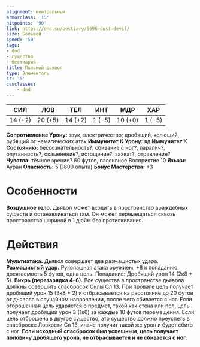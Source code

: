 ```yaml
---
alignment: нейтральный
armorclass: '15'
hitpoints: '90'
link: https://dnd.su/bestiary/5696-dust-devil/
size: Большой
speed: '50'
tags:
- dnd
- существо
- бестиарий
title: Пыльный дьявол
type: Элементаль
cr: '5'
cssclasses:
    - dnd
---
```



| СИЛ | ЛОВ | ТЕЛ | ИНТ | МДР | ХАР |
|---|---|---|---|---|---|
| 14 (+2) | 20 (+5) | 14 (+2) | 1 (-5) | 10 (+0) | 1 (-5) |
**Сопротивление Урону:** звук, электричество; дробящий, колющий, рубящий от немагических атак
**Иммунитет К Урону:** яд
**Иммунитет К Состоянию:** бессознательность?, сбивание с ног?, паралич?, опутанность?, окаменение?, истощение?, захват?, отравление?
**Чувства:** тёмное зрение? 60 футов, пассивное Восприятие 10
**Языки:** Ауран
**Опасность:** 5 (1800 опыта)
**Бонус Мастерства:** +3


# Особенности
**Воздушное тело.** Дьявол может входить в пространство враждебных существ и останавливаться там. Он может перемещаться сквозь пространство шириной в 1 дюйм без протискивания.


# Действия
**Мультиатака.** Дьявол совершает два размашистых удара.
**Размашистый удар.** Рукопашная атака оружием: +8 к попаданию, досягаемость 5 футов, одна цель. Попадание: Дробящий урон 14 (2к8 + 5).
**Вихрь (перезарядка 4–6).** Все существа в пространстве дьявола должны совершить спасбросок Силы Сл 13. При провале цель получает дробящий урон 15 (3к8 + 2) и отбрасывается на расстояние до 20 футов от дьявола в случайном направлении, после чего сбивается с ног. Если отброшенная цель ударяется о предмет, такой как стена или пол, цель получает дробящий урон 3 (1к6) за каждые 10 футов перемещения. Если цель отброшена в другое существо, это существо должно преуспеть в спасброске Ловкости Сл 13, иначе получит такой же урон и будет сбито с ног.
**Если исходный спасбросок был успешным, цель получает половину дробящего урона, не отбрасывается и не сбивается с ног.**